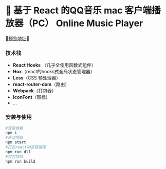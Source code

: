# 🎵 基于 React 的QQ音乐 mac 客户端播放器（PC） Online Music Player


🌟[预览地址](http://music.cacolet.cn/)🌟


### 技术栈

- **React Hooks** （几乎全使用函数式组件）
- **Hox**（react的hooks式全局状态管理器）
- **Less**（CSS 预处理器）
- **react-router-dom**（路由）
- **Webpack**（打包器）
- **IconFont**（图标）
- ...


### 安装与使用

```bash
#安装依赖
npm i
#启动项目
npm start
#打包react动态链接库
npm run dll 
#打包项目
npm run build
```
